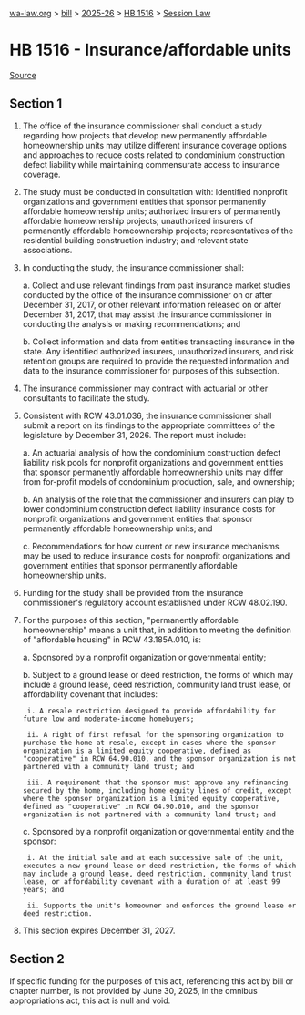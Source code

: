 [wa-law.org](/) > [bill](/bill/) > [2025-26](/bill/2025-26/) > [HB 1516](/bill/2025-26/hb/1516/) > [Session Law](/bill/2025-26/hb/1516/S2.SL/)

# HB 1516 - Insurance/affordable units

[Source](http://lawfilesext.leg.wa.gov/biennium/2025-26/Pdf/Bills/Session%20Laws/House/1516-S2.SL.pdf)

## Section 1
1. The office of the insurance commissioner shall conduct a study regarding how projects that develop new permanently affordable homeownership units may utilize different insurance coverage options and approaches to reduce costs related to condominium construction defect liability while maintaining commensurate access to insurance coverage.

2. The study must be conducted in consultation with: Identified nonprofit organizations and government entities that sponsor permanently affordable homeownership units; authorized insurers of permanently affordable homeownership projects; unauthorized insurers of permanently affordable homeownership projects; representatives of the residential building construction industry; and relevant state associations.

3. In conducting the study, the insurance commissioner shall:

    a. Collect and use relevant findings from past insurance market studies conducted by the office of the insurance commissioner on or after December 31, 2017, or other relevant information released on or after December 31, 2017, that may assist the insurance commissioner in conducting the analysis or making recommendations; and

    b. Collect information and data from entities transacting insurance in the state. Any identified authorized insurers, unauthorized insurers, and risk retention groups are required to provide the requested information and data to the insurance commissioner for purposes of this subsection.

4. The insurance commissioner may contract with actuarial or other consultants to facilitate the study.

5. Consistent with RCW 43.01.036, the insurance commissioner shall submit a report on its findings to the appropriate committees of the legislature by December 31, 2026. The report must include:

    a. An actuarial analysis of how the condominium construction defect liability risk pools for nonprofit organizations and government entities that sponsor permanently affordable homeownership units may differ from for-profit models of condominium production, sale, and ownership;

    b. An analysis of the role that the commissioner and insurers can play to lower condominium construction defect liability insurance costs for nonprofit organizations and government entities that sponsor permanently affordable homeownership units; and

    c. Recommendations for how current or new insurance mechanisms may be used to reduce insurance costs for nonprofit organizations and government entities that sponsor permanently affordable homeownership units.

6. Funding for the study shall be provided from the insurance commissioner's regulatory account established under RCW 48.02.190.

7. For the purposes of this section, "permanently affordable homeownership" means a unit that, in addition to meeting the definition of "affordable housing" in RCW 43.185A.010, is:

    a. Sponsored by a nonprofit organization or governmental entity;

    b. Subject to a ground lease or deed restriction, the forms of which may include a ground lease, deed restriction, community land trust lease, or affordability covenant that includes:

        i. A resale restriction designed to provide affordability for future low and moderate-income homebuyers;

        ii. A right of first refusal for the sponsoring organization to purchase the home at resale, except in cases where the sponsor organization is a limited equity cooperative, defined as "cooperative" in RCW 64.90.010, and the sponsor organization is not partnered with a community land trust; and

        iii. A requirement that the sponsor must approve any refinancing secured by the home, including home equity lines of credit, except where the sponsor organization is a limited equity cooperative, defined as "cooperative" in RCW 64.90.010, and the sponsor organization is not partnered with a community land trust; and

    c. Sponsored by a nonprofit organization or governmental entity and the sponsor:

        i. At the initial sale and at each successive sale of the unit, executes a new ground lease or deed restriction, the forms of which may include a ground lease, deed restriction, community land trust lease, or affordability covenant with a duration of at least 99 years; and

        ii. Supports the unit's homeowner and enforces the ground lease or deed restriction.

8. This section expires December 31, 2027.

## Section 2
If specific funding for the purposes of this act, referencing this act by bill or chapter number, is not provided by June 30, 2025, in the omnibus appropriations act, this act is null and void.
